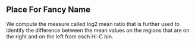 ## Place For Fancy Name

We compute the measure called log2 mean ratio that is further used to identify the difference between the  mean  values  on  the  regions  that  are  on  the  right  and  on  the  left  from  each  Hi-C  bin.  

